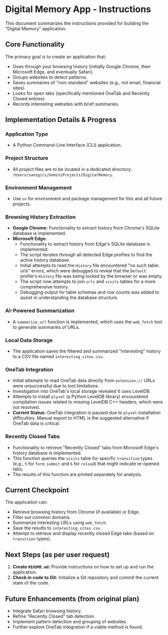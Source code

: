 # Digital Memory App - Instructions

This document summarizes the instructions provided for building the "Digital Memory" application.

## Core Functionality

The primary goal is to create an application that:
- Goes through your browsing history (initially Google Chrome, then Microsoft Edge, and eventually Safari).
- Groups websites to detect patterns.
- Saves summaries of "non-standard" websites (e.g., not email, financial sites).
- Looks for open tabs (specifically mentioned OneTab and Recently Closed entries).
- Records interesting websites with brief summaries.

## Implementation Details & Progress

### Application Type
- A Python Command-Line Interface (CLI) application.

### Project Structure
- All project files are to be located in a dedicated directory: `/Users/sanzgiri/GeminiProjects/DigitalMemory`.

### Environment Management
- Use `uv` for environment and package management for this and all future projects.

### Browsing History Extraction
- **Google Chrome:** Functionality to extract history from Chrome's SQLite database is implemented.
- **Microsoft Edge:**
    - Functionality to extract history from Edge's SQLite database is implemented.
    - The script iterates through all detected Edge profiles to find the active history database.
    - Initial attempts to read the `History` file encountered "no such table: urls" errors, which were debugged to reveal that the `Default` profile's `History` file was being locked by the browser or was empty.
    - The script now attempts to join `urls` and `visits` tables for a more comprehensive history.
    - Debugging output for table schemas and row counts was added to assist in understanding the database structure.

### AI-Powered Summarization
- A `summarize_url` function is implemented, which uses the `web_fetch` tool to generate summaries of URLs.

### Local Data Storage
- The application saves the filtered and summarized "interesting" history to a CSV file named `interesting_sites.csv`.

### OneTab Integration
- Initial attempts to read OneTab data directly from `extension://` URLs were unsuccessful due to tool limitations.
- Investigation into OneTab's local storage revealed it uses LevelDB.
- Attempts to install `plyvel` (a Python LevelDB library) encountered compilation issues related to missing LevelDB C++ headers, which were not resolved.
- **Current Status:** OneTab integration is paused due to `plyvel` installation difficulties. Manual export to HTML is the suggested alternative if OneTab data is critical.

### Recently Closed Tabs
- Functionality to retrieve "Recently Closed" tabs from Microsoft Edge's history database is implemented.
- This function queries the `visits` table for specific `transition` types (e.g., `5` for `form_submit` and `6` for `reload`) that might indicate re-opened tabs.
- The results of this function are printed separately for analysis.

## Current Checkpoint

The application can:
- Retrieve browsing history from Chrome (if available) or Edge.
- Filter out common domains.
- Summarize interesting URLs using `web_fetch`.
- Save the results to `interesting_sites.csv`.
- Attempt to retrieve and display recently closed Edge tabs (based on `transition` types).

## Next Steps (as per user request)

1.  **Create `README.md`:** Provide instructions on how to set up and run the application.
2.  **Check in code to Git:** Initialize a Git repository and commit the current state of the code.

## Future Enhancements (from original plan)

- Integrate Safari browsing history.
- Refine "Recently Closed" tab detection.
- Implement pattern detection and grouping of websites.
- Further explore OneTab integration if a viable method is found.
